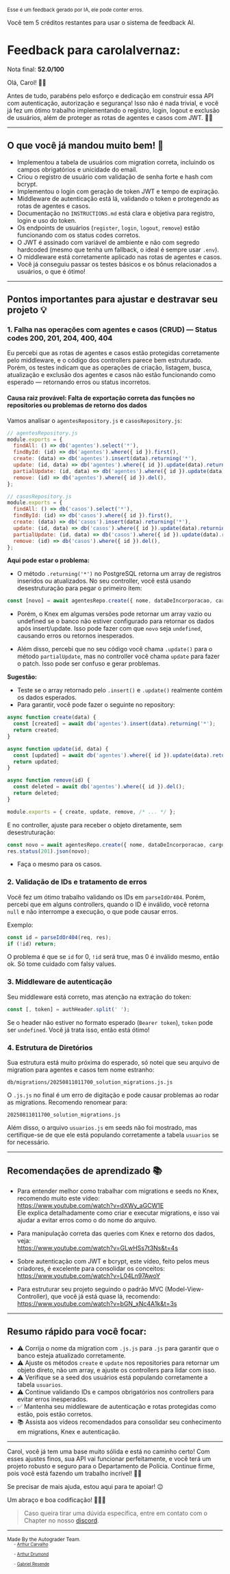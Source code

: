 <sup>Esse é um feedback gerado por IA, ele pode conter erros.</sup>

Você tem 5 créditos restantes para usar o sistema de feedback AI.

# Feedback para carolalvernaz:

Nota final: **52.0/100**

Olá, Carol! 👋🚀

Antes de tudo, parabéns pelo esforço e dedicação em construir essa API com autenticação, autorização e segurança! Isso não é nada trivial, e você já fez um ótimo trabalho implementando o registro, login, logout e exclusão de usuários, além de proteger as rotas de agentes e casos com JWT. 🎉👏

---

## O que você já mandou muito bem! 🌟

- Implementou a tabela de usuários com migration correta, incluindo os campos obrigatórios e unicidade do email.
- Criou o registro de usuário com validação de senha forte e hash com bcrypt.
- Implementou o login com geração de token JWT e tempo de expiração.
- Middleware de autenticação está lá, validando o token e protegendo as rotas de agentes e casos.
- Documentação no `INSTRUCTIONS.md` está clara e objetiva para registro, login e uso do token.
- Os endpoints de usuários (`register`, `login`, `logout`, `remove`) estão funcionando com os status codes corretos.
- O JWT é assinado com variável de ambiente e não com segredo hardcoded (mesmo que tenha um fallback, o ideal é sempre usar `.env`).
- O middleware está corretamente aplicado nas rotas de agentes e casos.
- Você já conseguiu passar os testes básicos e os bônus relacionados a usuários, o que é ótimo!

---

## Pontos importantes para ajustar e destravar seu projeto 💡

### 1. **Falha nas operações com agentes e casos (CRUD) — Status codes 200, 201, 204, 400, 404**

Eu percebi que as rotas de agentes e casos estão protegidas corretamente pelo middleware, e o código dos controllers parece bem estruturado. Porém, os testes indicam que as operações de criação, listagem, busca, atualização e exclusão dos agentes e casos não estão funcionando como esperado — retornando erros ou status incorretos.

#### Causa raiz provável: **Falta de exportação correta das funções no repositories ou problemas de retorno dos dados**

Vamos analisar o `agentesRepository.js` e `casosRepository.js`:

```js
// agentesRepository.js
module.exports = {
  findAll: () => db('agentes').select('*'),
  findById: (id) => db('agentes').where({ id }).first(),
  create: (data) => db('agentes').insert(data).returning('*'),
  update: (id, data) => db('agentes').where({ id }).update(data).returning('*'),
  partialUpdate: (id, data) => db('agentes').where({ id }).update(data).returning('*'),
  remove: (id) => db('agentes').where({ id }).del(),
};
```

```js
// casosRepository.js
module.exports = {
  findAll: () => db('casos').select('*'),
  findById: (id) => db('casos').where({ id }).first(),
  create: (data) => db('casos').insert(data).returning('*'),
  update: (id, data) => db('casos').where({ id }).update(data).returning('*'),
  partialUpdate: (id, data) => db('casos').where({ id }).update(data).returning('*'),
  remove: (id) => db('casos').where({ id }).del(),
};
```

**Aqui pode estar o problema:**

- O método `.returning('*')` no PostgreSQL retorna um array de registros inseridos ou atualizados. No seu controller, você está usando desestruturação para pegar o primeiro item:

```js
const [novo] = await agentesRepo.create({ nome, dataDeIncorporacao, cargo });
```

- Porém, o Knex em algumas versões pode retornar um array vazio ou undefined se o banco não estiver configurado para retornar os dados após insert/update. Isso pode fazer com que `novo` seja `undefined`, causando erros ou retornos inesperados.

- Além disso, percebi que no seu código você chama `.update()` para o método `partialUpdate`, mas no controller você chama `update` para fazer o patch. Isso pode ser confuso e gerar problemas.

**Sugestão:**

- Teste se o array retornado pelo `.insert()` e `.update()` realmente contém os dados esperados.
- Para garantir, você pode fazer o seguinte no repository:

```js
async function create(data) {
  const [created] = await db('agentes').insert(data).returning('*');
  return created;
}

async function update(id, data) {
  const [updated] = await db('agentes').where({ id }).update(data).returning('*');
  return updated;
}

async function remove(id) {
  const deleted = await db('agentes').where({ id }).del();
  return deleted;
}

module.exports = { create, update, remove, /* ... */ };
```

E no controller, ajuste para receber o objeto diretamente, sem desestruturação:

```js
const novo = await agentesRepo.create({ nome, dataDeIncorporacao, cargo });
res.status(201).json(novo);
```

- Faça o mesmo para os casos.

### 2. **Validação de IDs e tratamento de erros**

Você fez um ótimo trabalho validando os IDs em `parseIdOr404`. Porém, percebi que em alguns controllers, quando o ID é inválido, você retorna `null` e não interrompe a execução, o que pode causar erros.

Exemplo:

```js
const id = parseIdOr404(req, res);
if (!id) return;
```

O problema é que se `id` for 0, `!id` será true, mas 0 é inválido mesmo, então ok. Só tome cuidado com falsy values.

### 3. **Middleware de autenticação**

Seu middleware está correto, mas atenção na extração do token:

```js
const [, token] = authHeader.split(' ');
```

Se o header não estiver no formato esperado (`Bearer token`), `token` pode ser `undefined`. Você já trata isso, então está ótimo!

### 4. **Estrutura de Diretórios**

Sua estrutura está muito próxima do esperado, só notei que seu arquivo de migration para agentes e casos tem nome estranho:

```
db/migrations/20250811011700_solution_migrations.js.js
```

O `.js.js` no final é um erro de digitação e pode causar problemas ao rodar as migrations. Recomendo renomear para:

```
20250811011700_solution_migrations.js
```

Além disso, o arquivo `usuarios.js` em seeds não foi mostrado, mas certifique-se de que ele está populando corretamente a tabela `usuarios` se for necessário.

---

## Recomendações de aprendizado 📚

- Para entender melhor como trabalhar com migrations e seeds no Knex, recomendo muito este vídeo:  
  https://www.youtube.com/watch?v=dXWy_aGCW1E  
  Ele explica detalhadamente como criar e executar migrations, e isso vai ajudar a evitar erros como o do nome do arquivo.

- Para manipulação correta das queries com Knex e retorno dos dados, veja:  
  https://www.youtube.com/watch?v=GLwHSs7t3Ns&t=4s

- Sobre autenticação com JWT e bcrypt, este vídeo, feito pelos meus criadores, é excelente para consolidar os conceitos:  
  https://www.youtube.com/watch?v=L04Ln97AwoY

- Para estruturar seu projeto seguindo o padrão MVC (Model-View-Controller), que você já está quase lá, recomendo:  
  https://www.youtube.com/watch?v=bGN_xNc4A1k&t=3s

---

## Resumo rápido para você focar:

- ⚠️ Corrija o nome da migration com `.js.js` para `.js` para garantir que o banco esteja atualizado corretamente.
- ⚠️ Ajuste os métodos `create` e `update` nos repositories para retornar um objeto direto, não um array, e ajuste os controllers para lidar com isso.
- ⚠️ Verifique se a seed dos usuários está populando corretamente a tabela `usuarios`.
- ⚠️ Continue validando IDs e campos obrigatórios nos controllers para evitar erros inesperados.
- ✅ Mantenha seu middleware de autenticação e rotas protegidas como estão, pois estão corretos.
- 📚 Assista aos vídeos recomendados para consolidar seu conhecimento em migrations, Knex e autenticação.

---

Carol, você já tem uma base muito sólida e está no caminho certo! Com esses ajustes finos, sua API vai funcionar perfeitamente, e você terá um projeto robusto e seguro para o Departamento de Polícia. Continue firme, pois você está fazendo um trabalho incrível! 💪🔥

Se precisar de mais ajuda, estou aqui para te apoiar! 😉

Um abraço e boa codificação! 👩‍💻✨

> Caso queira tirar uma dúvida específica, entre em contato com o Chapter no nosso [discord](https://discord.gg/DryuHVnz).



---
<sup>Made By the Autograder Team.</sup><br>&nbsp;&nbsp;&nbsp;&nbsp;<sup><sup>- [Arthur Carvalho](https://github.com/ArthurCRodrigues)</sup></sup><br>&nbsp;&nbsp;&nbsp;&nbsp;<sup><sup>- [Arthur Drumond](https://github.com/drumondpucminas)</sup></sup><br>&nbsp;&nbsp;&nbsp;&nbsp;<sup><sup>- [Gabriel Resende](https://github.com/gnvr29)</sup></sup>